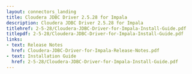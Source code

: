 ```yaml
---
layout: connectors_landing
title: Cloudera JDBC Driver 2.5.28 for Impala
description: Cloudera JDBC Driver 2.5.28 for Impala
titlehref: 2-5-28/Cloudera-JDBC-Driver-for-Impala-Install-Guide.pdf
titlepdf: 2-5-28/Cloudera-JDBC-Driver-for-Impala-Install-Guide.pdf
links:
- text: Release Notes
  href: Cloudera-JDBC-Driver-for-Impala-Release-Notes.pdf
- text: Installation Guide
  href: 2-5-28/Cloudera-JDBC-Driver-for-Impala-Install-Guide.pdf
---
```

